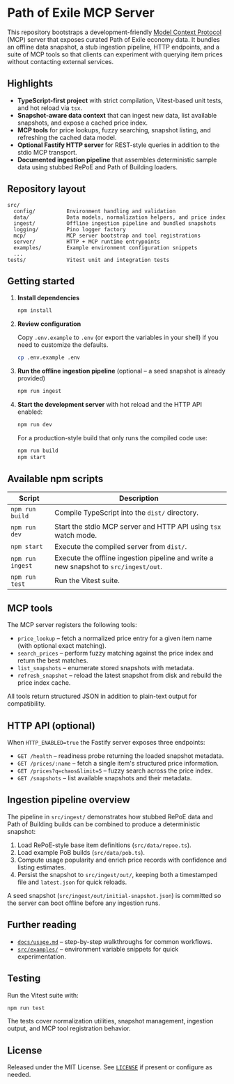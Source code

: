 # Path of Exile MCP Server

This repository bootstraps a development-friendly [Model Context Protocol](https://modelcontextprotocol.io/) (MCP) server that exposes curated Path of Exile economy data. It bundles an offline data snapshot, a stub ingestion pipeline, HTTP endpoints, and a suite of MCP tools so that clients can experiment with querying item prices without contacting external services.

## Highlights

- **TypeScript-first project** with strict compilation, Vitest-based unit tests, and hot reload via `tsx`.
- **Snapshot-aware data context** that can ingest new data, list available snapshots, and expose a cached price index.
- **MCP tools** for price lookups, fuzzy searching, snapshot listing, and refreshing the cached data model.
- **Optional Fastify HTTP server** for REST-style queries in addition to the stdio MCP transport.
- **Documented ingestion pipeline** that assembles deterministic sample data using stubbed RePoE and Path of Building loaders.

## Repository layout

```text
src/
  config/          Environment handling and validation
  data/            Data models, normalization helpers, and price index
  ingest/          Offline ingestion pipeline and bundled snapshots
  logging/         Pino logger factory
  mcp/             MCP server bootstrap and tool registrations
  server/          HTTP + MCP runtime entrypoints
  examples/        Example environment configuration snippets
  ...
tests/             Vitest unit and integration tests
```

## Getting started

1. **Install dependencies**

   ```bash
   npm install
   ```

2. **Review configuration**

   Copy `.env.example` to `.env` (or export the variables in your shell) if you need to customize the defaults.

   ```bash
   cp .env.example .env
   ```

3. **Run the offline ingestion pipeline** (optional – a seed snapshot is already provided)

   ```bash
   npm run ingest
   ```

4. **Start the development server** with hot reload and the HTTP API enabled:

   ```bash
   npm run dev
   ```

   For a production-style build that only runs the compiled code use:

   ```bash
   npm run build
   npm start
   ```

## Available npm scripts

| Script            | Description |
|-------------------|-------------|
| `npm run build`   | Compile TypeScript into the `dist/` directory. |
| `npm run dev`     | Start the stdio MCP server and HTTP API using `tsx` watch mode. |
| `npm start`       | Execute the compiled server from `dist/`. |
| `npm run ingest`  | Execute the offline ingestion pipeline and write a new snapshot to `src/ingest/out`. |
| `npm run test`    | Run the Vitest suite. |

## MCP tools

The MCP server registers the following tools:

- `price_lookup` – fetch a normalized price entry for a given item name (with optional exact matching).
- `search_prices` – perform fuzzy matching against the price index and return the best matches.
- `list_snapshots` – enumerate stored snapshots with metadata.
- `refresh_snapshot` – reload the latest snapshot from disk and rebuild the price index cache.

All tools return structured JSON in addition to plain-text output for compatibility.

## HTTP API (optional)

When `HTTP_ENABLED=true` the Fastify server exposes three endpoints:

- `GET /health` – readiness probe returning the loaded snapshot metadata.
- `GET /prices/:name` – fetch a single item's structured price information.
- `GET /prices?q=chaos&limit=5` – fuzzy search across the price index.
- `GET /snapshots` – list available snapshots and their metadata.

## Ingestion pipeline overview

The pipeline in `src/ingest/` demonstrates how stubbed RePoE data and Path of Building builds can be combined to produce a deterministic snapshot:

1. Load RePoE-style base item definitions (`src/data/repoe.ts`).
2. Load example PoB builds (`src/data/pob.ts`).
3. Compute usage popularity and enrich price records with confidence and listing estimates.
4. Persist the snapshot to `src/ingest/out/`, keeping both a timestamped file and `latest.json` for quick reloads.

A seed snapshot (`src/ingest/out/initial-snapshot.json`) is committed so the server can boot offline before any ingestion runs.

## Further reading

- [`docs/usage.md`](docs/usage.md) – step-by-step walkthroughs for common workflows.
- [`src/examples/`](src/examples/) – environment variable snippets for quick experimentation.

## Testing

Run the Vitest suite with:

```bash
npm run test
```

The tests cover normalization utilities, snapshot management, ingestion output, and MCP tool registration behavior.

## License

Released under the MIT License. See [`LICENSE`](LICENSE) if present or configure as needed.
